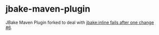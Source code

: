 jbake-maven-plugin
==================

JBake Maven Plugin forked to deal with [jbake:inline fails after one change #6](https://github.com/ingenieux/jbake-maven-plugin/issues/6).
